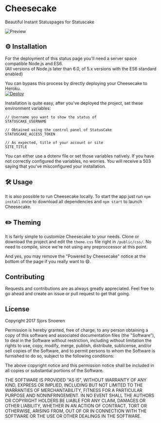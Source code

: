 Cheesecake
==========

Beautiful Instant Statuspages for Statuscake

![Preview](https://github.com/sjorssnoeren/cheesecake/raw/master/.github/preview.png)

## ⚙️ Installation
For the deployment of this status page you'll need a server space compatible Node.js and ES6.  
(All versions of Node.js later than 6.0, of 5.x versions with the ES6 standard enabled)

You can bypass this process by directly deploying your Cheesecake to Heroku.  
[![Deploy](https://www.herokucdn.com/deploy/button.svg)](https://heroku.com/deploy)

Installation is quite easy, after you've deployed the project, set these environment variables:

```
// Username you want to show the status of
STATUSCAKE_USERNAME		    

// Obtained using the control panel of StatusCake
STATUSCAKE_ACCESS_TOKEN	  

// As expected, title of your account or site
SITE_TITLE
```
You can either use a dotenv file or set those variables natively. If you have not correctly configured the variables, no worries. You will receive a 503 saying that you've misconfigured your installation.


## 🛠 Usage
It is also possible to run Cheesecake locally. To start the app just run `npm install` once to download all dependencies and `npm start` to launch Cheesecake.

## ✏️ Theming
It is fairly simple to customize Cheesecake to your needs. Clone or download the project and edit the `theme.css` file right in `/public/css/`. No need to compile, since we're not using any preproccessor at this point.  

And yes, you may remove the "Powered by Cheesecake" notice at the bottom of the page if you really want to 😄.

## Contributing
Requests and contributions are as always greatly appreciated. Feel free to go ahead and create an issue or pull request to get that going.
 

## License

Copyright 2017 Sjors Snoeren

Permission is hereby granted, free of charge, to any person obtaining a copy of this software and associated documentation files (the "Software"), to deal in the Software without restriction, including without limitation the rights to use, copy, modify, merge, publish, distribute, sublicense, and/or sell copies of the Software, and to permit persons to whom the Software is furnished to do so, subject to the following conditions:

The above copyright notice and this permission notice shall be included in all copies or substantial portions of the Software.

THE SOFTWARE IS PROVIDED "AS IS", WITHOUT WARRANTY OF ANY KIND, EXPRESS OR IMPLIED, INCLUDING BUT NOT LIMITED TO THE WARRANTIES OF MERCHANTABILITY, FITNESS FOR A PARTICULAR PURPOSE AND NONINFRINGEMENT. IN NO EVENT SHALL THE AUTHORS OR COPYRIGHT HOLDERS BE LIABLE FOR ANY CLAIM, DAMAGES OR OTHER LIABILITY, WHETHER IN AN ACTION OF CONTRACT, TORT OR OTHERWISE, ARISING FROM, OUT OF OR IN CONNECTION WITH THE SOFTWARE OR THE USE OR OTHER DEALINGS IN THE SOFTWARE.
